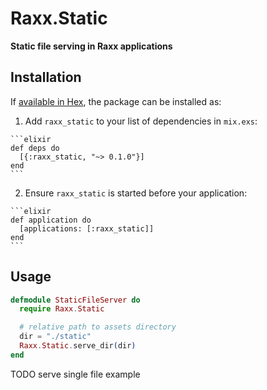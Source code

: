 # Raxx.Static

**Static file serving in Raxx applications**

## Installation

If [available in Hex](https://hex.pm/docs/publish), the package can be installed as:

  1. Add `raxx_static` to your list of dependencies in `mix.exs`:

    ```elixir
    def deps do
      [{:raxx_static, "~> 0.1.0"}]
    end
    ```

  2. Ensure `raxx_static` is started before your application:

    ```elixir
    def application do
      [applications: [:raxx_static]]
    end
    ```

## Usage

```elixir
defmodule StaticFileServer do
  require Raxx.Static

  # relative path to assets directory
  dir = "./static"
  Raxx.Static.serve_dir(dir)
end
```

TODO serve single file example
